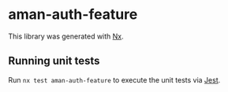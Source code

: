 # aman-auth-feature

This library was generated with [Nx](https://nx.dev).

## Running unit tests

Run `nx test aman-auth-feature` to execute the unit tests via [Jest](https://jestjs.io).
